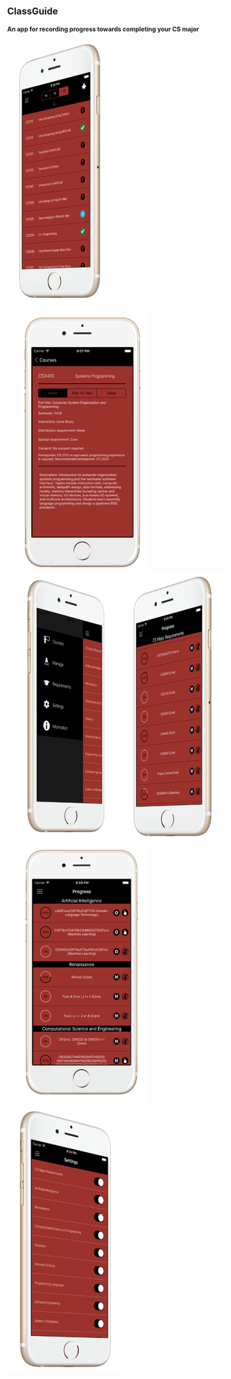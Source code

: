 ## ClassGuide ##
#### An app for recording progress towards completing your CS major ####

<img src="/Screenshots/courses-screenshot.png" width="240" height="620">
<img src="/Screenshots/detail-screenshot.png" width="325" height="600">
<img src="/Screenshots/sidebar-screenshot.png" width="260" height="620">

<img src="/Screenshots/requirements-screenshot2.png" width="240" height="620">
<img src="/Screenshots/requirements-screenshot.png" width="325" height="600">
<img src="/Screenshots/setting-screenshot.png" width="260" height="620">
